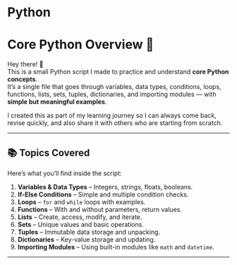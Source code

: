 # Python
# Core Python Overview 🚀

Hey there! 👋  
This is a small Python script I made to practice and understand **core Python concepts**.  
It’s a single file that goes through variables, data types, conditions, loops, functions, lists, sets, tuples, dictionaries, and importing modules — with **simple but meaningful examples**. 

I created this as part of my learning journey so I can always come back, revise quickly, and also share it with others who are starting from scratch.

---

## 📚 Topics Covered
Here’s what you’ll find inside the script:
1. **Variables & Data Types** – Integers, strings, floats, booleans.
2. **If-Else Conditions** – Simple and multiple condition checks.
3. **Loops** – `for` and `while` loops with examples.
4. **Functions** – With and without parameters, return values.
5. **Lists** – Create, access, modify, and iterate.
6. **Sets** – Unique values and basic operations.
7. **Tuples** – Immutable data storage and unpacking.
8. **Dictionaries** – Key-value storage and updating.
9. **Importing Modules** – Using built-in modules like `math` and `datetime`.

---
